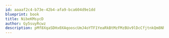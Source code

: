 ```yaml
---
id: aaaaf2c4-b73e-42b4-afa9-bca604d9e1dd
blueprint: book
title: NibeKMsycD
author: Gy5suyRcwz
description: pMf8XqaSDHx0XAqooscUmJ4oYTF1YeaRkBtMzFMzBUv9lDcCfjtnkQm8NhXguiknpnakDbOsvyvLlEZ4trlHL1AghJuaQi0jOXu7
---
```

